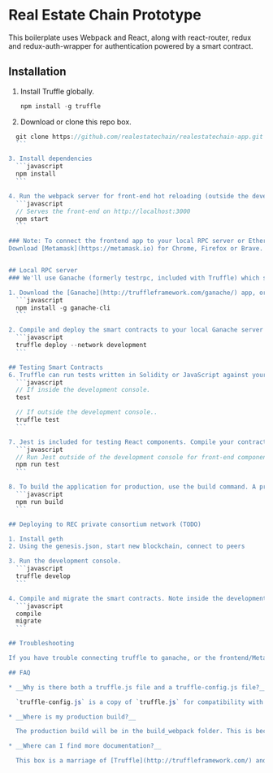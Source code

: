 # Real Estate Chain Prototype

This boilerplate uses Webpack and React, along with react-router, redux and redux-auth-wrapper for authentication powered by a smart contract. 

## Installation

1. Install Truffle globally.
    ```javascript
    npm install -g truffle
    ```

2. Download or clone this repo box. 
  ```javascript
    git clone https://github.com/realestatechain/realestatechain-app.git
    ```

3. Install dependencies
    ```javascript
    npm install
    ```

4. Run the webpack server for front-end hot reloading (outside the development console). Smart contract changes must be manually recompiled and migrated.
    ```javascript
    // Serves the front-end on http://localhost:3000
    npm start
    ```

### Note: To connect the frontend app to your local RPC server or Ethereum network, use the Metamask browser extension or the Mist wallet/browser. 
Download [Metamask](https://metamask.io) for Chrome, Firefox or Brave. 


## Local RPC server
### We'll use Ganache (formerly testrpc, included with Truffle) which simulates the Ethereum blockchain in a way that faciitates easy, fast smart contract development

1. Download the [Ganache](http://truffleframework.com/ganache/) app, or use the command line tool:
    ```javascript
    npm install -g ganache-cli
    ```

2. Compile and deploy the smart contracts to your local Ganache server
    ```javascript
    truffle deploy --network development
    ```

## Testing Smart Contracts
6. Truffle can run tests written in Solidity or JavaScript against your smart contracts. Note the command varies slightly if you're in or outside of the development console.
    ```javascript
    // If inside the development console.
    test

    // If outside the development console..
    truffle test
    ```

7. Jest is included for testing React components. Compile your contracts before running Jest, or you may receive some file not found errors.
    ```javascript
    // Run Jest outside of the development console for front-end component tests.
    npm run test
    ```

8. To build the application for production, use the build command. A production build will be in the build_webpack folder.
    ```javascript
    npm run build
    ```

## Deploying to REC private consortium network (TODO)

1. Install geth
2. Using the genesis.json, start new blockchain, connect to peers

3. Run the development console.
    ```javascript
    truffle develop
    ```

4. Compile and migrate the smart contracts. Note inside the development console we don't preface commands with `truffle`.
    ```javascript
    compile
    migrate
    ```

## Troubleshooting

If you have trouble connecting truffle to ganache, or the frontend/Metamask to ganache, make sure your ganache host/port and Metamask host/port are the same

## FAQ

* __Why is there both a truffle.js file and a truffle-config.js file?__

    `truffle-config.js` is a copy of `truffle.js` for compatibility with Windows development environments. Feel free to it if it's irrelevant to your platform.

* __Where is my production build?__

    The production build will be in the build_webpack folder. This is because Truffle outputs contract compilations to the build folder.

* __Where can I find more documentation?__

    This box is a marriage of [Truffle](http://truffleframework.com/) and a React setup created with [create-react-app](https://github.com/facebookincubator/create-react-app/blob/master/packages/react-scripts/template/README.md). Either one would be a great place to start!